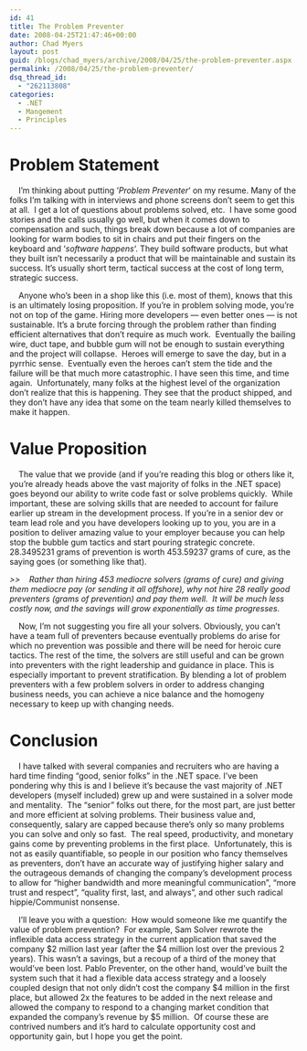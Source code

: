 ```yaml
---
id: 41
title: The Problem Preventer
date: 2008-04-25T21:47:46+00:00
author: Chad Myers
layout: post
guid: /blogs/chad_myers/archive/2008/04/25/the-problem-preventer.aspx
permalink: /2008/04/25/the-problem-preventer/
dsq_thread_id:
  - "262113808"
categories:
  - .NET
  - Mangement
  - Principles
---
```

# Problem Statement

&nbsp;&nbsp;&nbsp; I&#8217;m thinking about putting &#8216;_Problem Preventer_&#8216; on my resume. Many of the folks I&#8217;m talking with in interviews and phone screens don&#8217;t seem to get this at all.&nbsp; I get a lot of questions about problems solved, etc.&nbsp; I have some good stories and the calls usually go well, but when it comes down to compensation and such, things break down because a lot of companies are looking for warm bodies to sit in chairs and put their fingers on the keyboard and &#8216;_software happens_&#8216;. They build software products, but what they built isn&#8217;t necessarily a product that will be maintainable and sustain its success. It&#8217;s usually short term, tactical success at the cost of long term, strategic success.

&nbsp;&nbsp;&nbsp; Anyone who&#8217;s been in a shop like this (i.e. most of them), knows that this is an ultimately losing proposition. If you&#8217;re in problem solving mode, you&#8217;re not on top of the game. Hiring more developers &#8212; even better ones &#8212; is not sustainable. It&#8217;s a brute forcing through the problem rather than finding efficient alternatives that don&#8217;t require as much work.&nbsp; Eventually the bailing wire, duct tape, and bubble gum will not be enough to sustain everything and the project will collapse.&nbsp; Heroes will emerge to save the day, but in a pyrrhic sense.&nbsp; Eventually even the heroes can&#8217;t stem the tide and the failure will be that much more catastrophic. I have seen this time, and time again.&nbsp; Unfortunately, many folks at the highest level of the organization don&#8217;t realize that this is happening. They see that the product shipped, and they don&#8217;t have any idea that some on the team nearly killed themselves to make it happen. 

# Value Proposition

&nbsp;&nbsp;&nbsp; The value that we provide (and if you&#8217;re reading this blog or others like it, you&#8217;re already heads above the vast majority of folks in the .NET space) goes beyond our ability to write code fast or solve problems quickly.&nbsp; While important, these are solving skills that are needed to account for failure earlier up stream in the development process. If you&#8217;re in a senior dev or team lead role and you have developers looking up to you, you are in a position to deliver amazing value to your employer because you can help stop the bubble gum tactics and start pouring strategic concrete.&nbsp; 28.3495231 grams of prevention is worth 453.59237 grams of cure, as the saying goes (or something like that).

_>>&nbsp;&nbsp;&nbsp; Rather than hiring 453 mediocre solvers (grams of cure) and giving them mediocre pay (or sending it all offshore), why not hire 28 really good preventers (grams of prevention) and pay them well.&nbsp; It will be much less costly now, and the savings will grow exponentially as time progresses.&nbsp;_ 

&nbsp;&nbsp;&nbsp; Now, I&#8217;m not suggesting you fire all your solvers. Obviously, you can&#8217;t have a team full of preventers because eventually problems do arise for which no prevention was possible and there will be need for heroic cure tactics. The rest of the time, the solvers are still useful and can be grown into preventers with the right leadership and guidance in place. This is especially important to prevent stratification. By blending a lot of problem preventers with a few problem solvers in order to address changing business needs, you can achieve a nice balance and the homogeny necessary to keep up with changing needs.

# Conclusion

&nbsp;&nbsp;&nbsp; I have talked with several companies and recruiters who are having a hard time finding &#8220;good, senior folks&#8221; in the .NET space. I&#8217;ve been pondering why this is and I believe it&#8217;s because the vast majority of .NET developers (myself included) grew up and were sustained in a solver mode and mentality.&nbsp; The &#8220;senior&#8221; folks out there, for the most part, are just better and more efficient at solving problems. Their business value and, consequently, salary are capped because there&#8217;s only so many problems you can solve and only so fast.&nbsp; The real speed, productivity, and monetary gains come by preventing problems in the first place.&nbsp; Unfortunately, this is not as easily quantifiable, so people in our position who fancy themselves as preventers, don&#8217;t have an accurate way of justifying higher salary and the outrageous demands of changing the company&#8217;s development process to allow for &#8220;higher bandwidth and more meaningful communication&#8221;, &#8220;more trust and respect&#8221;, &#8220;quality first, last, and always&#8221;, and other such radical hippie/Communist nonsense.

&nbsp;&nbsp;&nbsp; I&#8217;ll leave you with a question:&nbsp; How would someone like me quantify the value of problem prevention?&nbsp; For example, Sam Solver rewrote the inflexible data access strategy in the current application that saved the company $2 million last year (after the $4 million lost over the previous 2 years). This wasn&#8217;t a savings, but a recoup of a third of the money that would&#8217;ve been lost. Pablo Preventer, on the other hand, would&#8217;ve built the system such that it had a flexible data access strategy and a loosely coupled design that not only didn&#8217;t cost the company $4 million in the first place, but allowed 2x the features to be added in the next release and allowed the company to respond to a changing market condition that expanded the company&#8217;s revenue by $5 million.&nbsp; Of course these are contrived numbers and it&#8217;s hard to calculate opportunity cost and opportunity gain, but I hope you get the point.